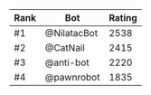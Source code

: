 Rank|Bot|Rating
---|---|---
#1|@NilatacBot|2538
#2|@CatNail|2415
#3|@anti-bot|2220
#4|@pawnrobot|1835
